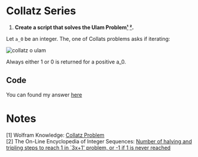 # Collatz Series

1. **Create a script that solves the Ulam Problem[¹](#notes) [²](#notes).**

Let `a_0` be an integer. The, one of Collats problems asks if iterating:  

![collatz o ulam](http://mathworld.wolfram.com/images/equations/CollatzProblem/NumberedEquation1.gif)  

Always either 1 or 0 is returned for a positive a_0.

## Code
You can found my answer [here](./src/collats.pl)  

# Notes
[1] Wolfram Knowledge: [Collatz Problem](http://mathworld.wolfram.com/CollatzProblem.html)  
[2] The On-Line Encyclopedia of Integer Sequences:  [Number of halving and tripling steps to reach 1 in `3x+1' problem, or -1 if 1 is never reached](https://oeis.org/A006577)


